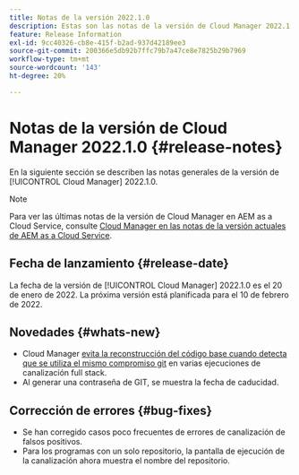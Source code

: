 ```yaml
---
title: Notas de la versión 2022.1.0
description: Estas son las notas de la versión de Cloud Manager 2022.1.0.
feature: Release Information
exl-id: 9cc40326-cb8e-415f-b2ad-937d42189ee3
source-git-commit: 200366e5db92b7ffc79b7a47ce8e7825b29b7969
workflow-type: tm+mt
source-wordcount: '143'
ht-degree: 20%

---
```


# Notas de la versión de Cloud Manager 2022.1.0 {#release-notes}

En la siguiente sección se describen las notas generales de la versión de [!UICONTROL Cloud Manager] 2022.1.0.

>[!NOTE]
>
>Para ver las últimas notas de la versión de Cloud Manager en AEM as a Cloud Service, consulte [Cloud Manager en las notas de la versión actuales de AEM as a Cloud Service](https://experienceleague.adobe.com/docs/experience-manager-cloud-service/content/implementing/using-cloud-manager/release-notes-cloud-manager/release-notes-cm-current.html?lang=es).

## Fecha de lanzamiento {#release-date}

La fecha de la versión de [!UICONTROL Cloud Manager] 2022.1.0 es el 20 de enero de 2022. La próxima versión está planificada para el 10 de febrero de 2022.

## Novedades {#whats-new}

* Cloud Manager [evita la reconstrucción del código base cuando detecta que se utiliza el mismo compromiso git](/help/getting-started/project-setup.md#build-artifact-reuse) en varias ejecuciones de canalización full stack.
* Al generar una contraseña de GIT, se muestra la fecha de caducidad.

## Corrección de errores {#bug-fixes}

* Se han corregido casos poco frecuentes de errores de canalización de falsos positivos.
* Para los programas con un solo repositorio, la pantalla de ejecución de la canalización ahora muestra el nombre del repositorio.
